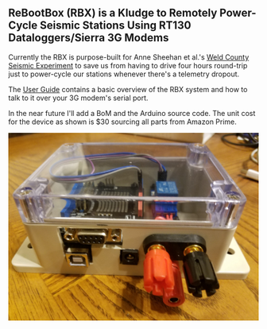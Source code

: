 ## ReBootBox (RBX) is a Kludge to Remotely Power-Cycle Seismic Stations Using RT130 Dataloggers/Sierra 3G Modems

Currently the RBX is purpose-built for Anne Sheehan et al.'s [Weld County Seismic Experiment](https://cires.colorado.edu/news/preventing-human-caused-earthquakes) to save us from having to drive four hours round-trip just to power-cycle our stations whenever there's a telemetry dropout. 

The [User Guide](https://github.com/bugoutput/ReBootboX/master/userguidev0.pdf) contains a basic overview of the RBX system and how to talk to it over your 3G modem's serial port. 

In the near future I'll add a BoM and the Arduino source code. The unit cost for the device as shown is $30 sourcing all parts from Amazon Prime. 

![Image](https://github.com/bugoutput/ReBootboX/blob/master/rebootBox.jpg)
